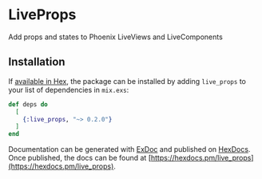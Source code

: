 # LiveProps

Add props and states to Phoenix LiveViews and LiveComponents

## Installation

If [available in Hex](https://hex.pm/docs/publish), the package can be installed
by adding `live_props` to your list of dependencies in `mix.exs`:

```elixir
def deps do
  [
    {:live_props, "~> 0.2.0"}
  ]
end
```

Documentation can be generated with [ExDoc](https://github.com/elixir-lang/ex_doc)
and published on [HexDocs](https://hexdocs.pm). Once published, the docs can
be found at [https://hexdocs.pm/live_props](https://hexdocs.pm/live_props).

